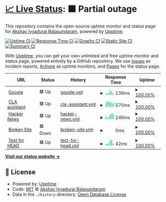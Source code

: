 # [📈 Live Status](https://ibakshay.github.io/test-uptime-2): <!--live status--> **🟧 Partial outage**

This repository contains the open-source uptime monitor and status page for [Akshay Iyyadurai Balasundaram](https://ibakshay.com/), powered by [Upptime](https://github.com/upptime/upptime).

[![Uptime CI](https://github.com/ibakshay/test-uptime-2/workflows/Uptime%20CI/badge.svg)](https://github.com/ibakshay/test-uptime-2/actions?query=workflow%3A%22Uptime+CI%22)
[![Response Time CI](https://github.com/ibakshay/test-uptime-2/workflows/Response%20Time%20CI/badge.svg)](https://github.com/ibakshay/test-uptime-2/actions?query=workflow%3A%22Response+Time+CI%22)
[![Graphs CI](https://github.com/ibakshay/test-uptime-2/workflows/Graphs%20CI/badge.svg)](https://github.com/ibakshay/test-uptime-2/actions?query=workflow%3A%22Graphs+CI%22)
[![Static Site CI](https://github.com/ibakshay/test-uptime-2/workflows/Static%20Site%20CI/badge.svg)](https://github.com/ibakshay/test-uptime-2/actions?query=workflow%3A%22Static+Site+CI%22)
[![Summary CI](https://github.com/ibakshay/test-uptime-2/workflows/Summary%20CI/badge.svg)](https://github.com/ibakshay/test-uptime-2/actions?query=workflow%3A%22Summary+CI%22)

With [Upptime](https://upptime.js.org), you can get your own unlimited and free uptime monitor and status page, powered entirely by a GitHub repository. We use [Issues](https://github.com/ibakshay/test-uptime-2/issues) as incident reports, [Actions](https://github.com/ibakshay/test-uptime-2/actions) as uptime monitors, and [Pages](https://ibakshay.github.io/test-uptime-2) for the status page.

<!--start: status pages-->
<!-- This summary is generated by Upptime (https://github.com/upptime/upptime) -->
<!-- Do not edit this manually, your changes will be overwritten -->
<!-- prettier-ignore -->
| URL | Status | History | Response Time | Uptime |
| --- | ------ | ------- | ------------- | ------ |
| <img alt="" src="https://icons.duckduckgo.com/ip3/www.google.com.ico" height="13"> [Google](https://www.google.com) | 🟩 Up | [google.yml](https://github.com/ibakshay/test-uptime-2/commits/HEAD/history/google.yml) | <details><summary><img alt="Response time graph" src="./graphs/google/response-time-week.png" height="20"> 139ms</summary><br><a href="https://ibakshay.github.io/test-uptime-2/history/google"><img alt="Response time 94" src="https://img.shields.io/endpoint?url=https%3A%2F%2Fraw.githubusercontent.com%2Fibakshay%2Ftest-uptime-2%2FHEAD%2Fapi%2Fgoogle%2Fresponse-time.json"></a><br><a href="https://ibakshay.github.io/test-uptime-2/history/google"><img alt="24-hour response time 112" src="https://img.shields.io/endpoint?url=https%3A%2F%2Fraw.githubusercontent.com%2Fibakshay%2Ftest-uptime-2%2FHEAD%2Fapi%2Fgoogle%2Fresponse-time-day.json"></a><br><a href="https://ibakshay.github.io/test-uptime-2/history/google"><img alt="7-day response time 139" src="https://img.shields.io/endpoint?url=https%3A%2F%2Fraw.githubusercontent.com%2Fibakshay%2Ftest-uptime-2%2FHEAD%2Fapi%2Fgoogle%2Fresponse-time-week.json"></a><br><a href="https://ibakshay.github.io/test-uptime-2/history/google"><img alt="30-day response time 100" src="https://img.shields.io/endpoint?url=https%3A%2F%2Fraw.githubusercontent.com%2Fibakshay%2Ftest-uptime-2%2FHEAD%2Fapi%2Fgoogle%2Fresponse-time-month.json"></a><br><a href="https://ibakshay.github.io/test-uptime-2/history/google"><img alt="1-year response time 99" src="https://img.shields.io/endpoint?url=https%3A%2F%2Fraw.githubusercontent.com%2Fibakshay%2Ftest-uptime-2%2FHEAD%2Fapi%2Fgoogle%2Fresponse-time-year.json"></a></details> | <details><summary><a href="https://ibakshay.github.io/test-uptime-2/history/google">100.00%</a></summary><a href="https://ibakshay.github.io/test-uptime-2/history/google"><img alt="All-time uptime 100.00%" src="https://img.shields.io/endpoint?url=https%3A%2F%2Fraw.githubusercontent.com%2Fibakshay%2Ftest-uptime-2%2FHEAD%2Fapi%2Fgoogle%2Fuptime.json"></a><br><a href="https://ibakshay.github.io/test-uptime-2/history/google"><img alt="24-hour uptime 100.00%" src="https://img.shields.io/endpoint?url=https%3A%2F%2Fraw.githubusercontent.com%2Fibakshay%2Ftest-uptime-2%2FHEAD%2Fapi%2Fgoogle%2Fuptime-day.json"></a><br><a href="https://ibakshay.github.io/test-uptime-2/history/google"><img alt="7-day uptime 100.00%" src="https://img.shields.io/endpoint?url=https%3A%2F%2Fraw.githubusercontent.com%2Fibakshay%2Ftest-uptime-2%2FHEAD%2Fapi%2Fgoogle%2Fuptime-week.json"></a><br><a href="https://ibakshay.github.io/test-uptime-2/history/google"><img alt="30-day uptime 100.00%" src="https://img.shields.io/endpoint?url=https%3A%2F%2Fraw.githubusercontent.com%2Fibakshay%2Ftest-uptime-2%2FHEAD%2Fapi%2Fgoogle%2Fuptime-month.json"></a><br><a href="https://ibakshay.github.io/test-uptime-2/history/google"><img alt="1-year uptime 100.00%" src="https://img.shields.io/endpoint?url=https%3A%2F%2Fraw.githubusercontent.com%2Fibakshay%2Ftest-uptime-2%2FHEAD%2Fapi%2Fgoogle%2Fuptime-year.json"></a></details>
| <img alt="" src="https://icons.duckduckgo.com/ip3/cla-assistant.io.ico" height="13"> [CLA assistant](https://cla-assistant.io) | 🟩 Up | [cla-assistant.yml](https://github.com/ibakshay/test-uptime-2/commits/HEAD/history/cla-assistant.yml) | <details><summary><img alt="Response time graph" src="./graphs/cla-assistant/response-time-week.png" height="20"> 570ms</summary><br><a href="https://ibakshay.github.io/test-uptime-2/history/cla-assistant"><img alt="Response time 415" src="https://img.shields.io/endpoint?url=https%3A%2F%2Fraw.githubusercontent.com%2Fibakshay%2Ftest-uptime-2%2FHEAD%2Fapi%2Fcla-assistant%2Fresponse-time.json"></a><br><a href="https://ibakshay.github.io/test-uptime-2/history/cla-assistant"><img alt="24-hour response time 406" src="https://img.shields.io/endpoint?url=https%3A%2F%2Fraw.githubusercontent.com%2Fibakshay%2Ftest-uptime-2%2FHEAD%2Fapi%2Fcla-assistant%2Fresponse-time-day.json"></a><br><a href="https://ibakshay.github.io/test-uptime-2/history/cla-assistant"><img alt="7-day response time 570" src="https://img.shields.io/endpoint?url=https%3A%2F%2Fraw.githubusercontent.com%2Fibakshay%2Ftest-uptime-2%2FHEAD%2Fapi%2Fcla-assistant%2Fresponse-time-week.json"></a><br><a href="https://ibakshay.github.io/test-uptime-2/history/cla-assistant"><img alt="30-day response time 531" src="https://img.shields.io/endpoint?url=https%3A%2F%2Fraw.githubusercontent.com%2Fibakshay%2Ftest-uptime-2%2FHEAD%2Fapi%2Fcla-assistant%2Fresponse-time-month.json"></a><br><a href="https://ibakshay.github.io/test-uptime-2/history/cla-assistant"><img alt="1-year response time 469" src="https://img.shields.io/endpoint?url=https%3A%2F%2Fraw.githubusercontent.com%2Fibakshay%2Ftest-uptime-2%2FHEAD%2Fapi%2Fcla-assistant%2Fresponse-time-year.json"></a></details> | <details><summary><a href="https://ibakshay.github.io/test-uptime-2/history/cla-assistant">100.00%</a></summary><a href="https://ibakshay.github.io/test-uptime-2/history/cla-assistant"><img alt="All-time uptime 99.99%" src="https://img.shields.io/endpoint?url=https%3A%2F%2Fraw.githubusercontent.com%2Fibakshay%2Ftest-uptime-2%2FHEAD%2Fapi%2Fcla-assistant%2Fuptime.json"></a><br><a href="https://ibakshay.github.io/test-uptime-2/history/cla-assistant"><img alt="24-hour uptime 100.00%" src="https://img.shields.io/endpoint?url=https%3A%2F%2Fraw.githubusercontent.com%2Fibakshay%2Ftest-uptime-2%2FHEAD%2Fapi%2Fcla-assistant%2Fuptime-day.json"></a><br><a href="https://ibakshay.github.io/test-uptime-2/history/cla-assistant"><img alt="7-day uptime 100.00%" src="https://img.shields.io/endpoint?url=https%3A%2F%2Fraw.githubusercontent.com%2Fibakshay%2Ftest-uptime-2%2FHEAD%2Fapi%2Fcla-assistant%2Fuptime-week.json"></a><br><a href="https://ibakshay.github.io/test-uptime-2/history/cla-assistant"><img alt="30-day uptime 100.00%" src="https://img.shields.io/endpoint?url=https%3A%2F%2Fraw.githubusercontent.com%2Fibakshay%2Ftest-uptime-2%2FHEAD%2Fapi%2Fcla-assistant%2Fuptime-month.json"></a><br><a href="https://ibakshay.github.io/test-uptime-2/history/cla-assistant"><img alt="1-year uptime 99.97%" src="https://img.shields.io/endpoint?url=https%3A%2F%2Fraw.githubusercontent.com%2Fibakshay%2Ftest-uptime-2%2FHEAD%2Fapi%2Fcla-assistant%2Fuptime-year.json"></a></details>
| <img alt="" src="https://icons.duckduckgo.com/ip3/news.ycombinator.com.ico" height="13"> [Hacker News](https://news.ycombinator.com) | 🟩 Up | [hacker-news.yml](https://github.com/ibakshay/test-uptime-2/commits/HEAD/history/hacker-news.yml) | <details><summary><img alt="Response time graph" src="./graphs/hacker-news/response-time-week.png" height="20"> 246ms</summary><br><a href="https://ibakshay.github.io/test-uptime-2/history/hacker-news"><img alt="Response time 297" src="https://img.shields.io/endpoint?url=https%3A%2F%2Fraw.githubusercontent.com%2Fibakshay%2Ftest-uptime-2%2FHEAD%2Fapi%2Fhacker-news%2Fresponse-time.json"></a><br><a href="https://ibakshay.github.io/test-uptime-2/history/hacker-news"><img alt="24-hour response time 418" src="https://img.shields.io/endpoint?url=https%3A%2F%2Fraw.githubusercontent.com%2Fibakshay%2Ftest-uptime-2%2FHEAD%2Fapi%2Fhacker-news%2Fresponse-time-day.json"></a><br><a href="https://ibakshay.github.io/test-uptime-2/history/hacker-news"><img alt="7-day response time 246" src="https://img.shields.io/endpoint?url=https%3A%2F%2Fraw.githubusercontent.com%2Fibakshay%2Ftest-uptime-2%2FHEAD%2Fapi%2Fhacker-news%2Fresponse-time-week.json"></a><br><a href="https://ibakshay.github.io/test-uptime-2/history/hacker-news"><img alt="30-day response time 311" src="https://img.shields.io/endpoint?url=https%3A%2F%2Fraw.githubusercontent.com%2Fibakshay%2Ftest-uptime-2%2FHEAD%2Fapi%2Fhacker-news%2Fresponse-time-month.json"></a><br><a href="https://ibakshay.github.io/test-uptime-2/history/hacker-news"><img alt="1-year response time 291" src="https://img.shields.io/endpoint?url=https%3A%2F%2Fraw.githubusercontent.com%2Fibakshay%2Ftest-uptime-2%2FHEAD%2Fapi%2Fhacker-news%2Fresponse-time-year.json"></a></details> | <details><summary><a href="https://ibakshay.github.io/test-uptime-2/history/hacker-news">100.00%</a></summary><a href="https://ibakshay.github.io/test-uptime-2/history/hacker-news"><img alt="All-time uptime 99.94%" src="https://img.shields.io/endpoint?url=https%3A%2F%2Fraw.githubusercontent.com%2Fibakshay%2Ftest-uptime-2%2FHEAD%2Fapi%2Fhacker-news%2Fuptime.json"></a><br><a href="https://ibakshay.github.io/test-uptime-2/history/hacker-news"><img alt="24-hour uptime 100.00%" src="https://img.shields.io/endpoint?url=https%3A%2F%2Fraw.githubusercontent.com%2Fibakshay%2Ftest-uptime-2%2FHEAD%2Fapi%2Fhacker-news%2Fuptime-day.json"></a><br><a href="https://ibakshay.github.io/test-uptime-2/history/hacker-news"><img alt="7-day uptime 100.00%" src="https://img.shields.io/endpoint?url=https%3A%2F%2Fraw.githubusercontent.com%2Fibakshay%2Ftest-uptime-2%2FHEAD%2Fapi%2Fhacker-news%2Fuptime-week.json"></a><br><a href="https://ibakshay.github.io/test-uptime-2/history/hacker-news"><img alt="30-day uptime 100.00%" src="https://img.shields.io/endpoint?url=https%3A%2F%2Fraw.githubusercontent.com%2Fibakshay%2Ftest-uptime-2%2FHEAD%2Fapi%2Fhacker-news%2Fuptime-month.json"></a><br><a href="https://ibakshay.github.io/test-uptime-2/history/hacker-news"><img alt="1-year uptime 99.90%" src="https://img.shields.io/endpoint?url=https%3A%2F%2Fraw.githubusercontent.com%2Fibakshay%2Ftest-uptime-2%2FHEAD%2Fapi%2Fhacker-news%2Fuptime-year.json"></a></details>
| <img alt="" src="https://icons.duckduckgo.com/ip3/thissitedoesnotexist.com.ico" height="13"> [Broken Site](https://thissitedoesnotexist.com) | 🟥 Down | [broken-site.yml](https://github.com/ibakshay/test-uptime-2/commits/HEAD/history/broken-site.yml) | <details><summary><img alt="Response time graph" src="./graphs/broken-site/response-time-week.png" height="20"> 0ms</summary><br><a href="https://ibakshay.github.io/test-uptime-2/history/broken-site"><img alt="Response time 0" src="https://img.shields.io/endpoint?url=https%3A%2F%2Fraw.githubusercontent.com%2Fibakshay%2Ftest-uptime-2%2FHEAD%2Fapi%2Fbroken-site%2Fresponse-time.json"></a><br><a href="https://ibakshay.github.io/test-uptime-2/history/broken-site"><img alt="24-hour response time 0" src="https://img.shields.io/endpoint?url=https%3A%2F%2Fraw.githubusercontent.com%2Fibakshay%2Ftest-uptime-2%2FHEAD%2Fapi%2Fbroken-site%2Fresponse-time-day.json"></a><br><a href="https://ibakshay.github.io/test-uptime-2/history/broken-site"><img alt="7-day response time 0" src="https://img.shields.io/endpoint?url=https%3A%2F%2Fraw.githubusercontent.com%2Fibakshay%2Ftest-uptime-2%2FHEAD%2Fapi%2Fbroken-site%2Fresponse-time-week.json"></a><br><a href="https://ibakshay.github.io/test-uptime-2/history/broken-site"><img alt="30-day response time 0" src="https://img.shields.io/endpoint?url=https%3A%2F%2Fraw.githubusercontent.com%2Fibakshay%2Ftest-uptime-2%2FHEAD%2Fapi%2Fbroken-site%2Fresponse-time-month.json"></a><br><a href="https://ibakshay.github.io/test-uptime-2/history/broken-site"><img alt="1-year response time 0" src="https://img.shields.io/endpoint?url=https%3A%2F%2Fraw.githubusercontent.com%2Fibakshay%2Ftest-uptime-2%2FHEAD%2Fapi%2Fbroken-site%2Fresponse-time-year.json"></a></details> | <details><summary><a href="https://ibakshay.github.io/test-uptime-2/history/broken-site">100.00%</a></summary><a href="https://ibakshay.github.io/test-uptime-2/history/broken-site"><img alt="All-time uptime 100.00%" src="https://img.shields.io/endpoint?url=https%3A%2F%2Fraw.githubusercontent.com%2Fibakshay%2Ftest-uptime-2%2FHEAD%2Fapi%2Fbroken-site%2Fuptime.json"></a><br><a href="https://ibakshay.github.io/test-uptime-2/history/broken-site"><img alt="24-hour uptime 100.00%" src="https://img.shields.io/endpoint?url=https%3A%2F%2Fraw.githubusercontent.com%2Fibakshay%2Ftest-uptime-2%2FHEAD%2Fapi%2Fbroken-site%2Fuptime-day.json"></a><br><a href="https://ibakshay.github.io/test-uptime-2/history/broken-site"><img alt="7-day uptime 100.00%" src="https://img.shields.io/endpoint?url=https%3A%2F%2Fraw.githubusercontent.com%2Fibakshay%2Ftest-uptime-2%2FHEAD%2Fapi%2Fbroken-site%2Fuptime-week.json"></a><br><a href="https://ibakshay.github.io/test-uptime-2/history/broken-site"><img alt="30-day uptime 100.00%" src="https://img.shields.io/endpoint?url=https%3A%2F%2Fraw.githubusercontent.com%2Fibakshay%2Ftest-uptime-2%2FHEAD%2Fapi%2Fbroken-site%2Fuptime-month.json"></a><br><a href="https://ibakshay.github.io/test-uptime-2/history/broken-site"><img alt="1-year uptime 100.00%" src="https://img.shields.io/endpoint?url=https%3A%2F%2Fraw.githubusercontent.com%2Fibakshay%2Ftest-uptime-2%2FHEAD%2Fapi%2Fbroken-site%2Fuptime-year.json"></a></details>
| <img alt="" src="https://icons.duckduckgo.com/ip3/www.google.com.ico" height="13"> [Test for HEAD](https://www.google.com) | 🟩 Up | [test-for-head.yml](https://github.com/ibakshay/test-uptime-2/commits/HEAD/history/test-for-head.yml) | <details><summary><img alt="Response time graph" src="./graphs/test-for-head/response-time-week.png" height="20"> 42ms</summary><br><a href="https://ibakshay.github.io/test-uptime-2/history/test-for-head"><img alt="Response time 24" src="https://img.shields.io/endpoint?url=https%3A%2F%2Fraw.githubusercontent.com%2Fibakshay%2Ftest-uptime-2%2FHEAD%2Fapi%2Ftest-for-head%2Fresponse-time.json"></a><br><a href="https://ibakshay.github.io/test-uptime-2/history/test-for-head"><img alt="24-hour response time 68" src="https://img.shields.io/endpoint?url=https%3A%2F%2Fraw.githubusercontent.com%2Fibakshay%2Ftest-uptime-2%2FHEAD%2Fapi%2Ftest-for-head%2Fresponse-time-day.json"></a><br><a href="https://ibakshay.github.io/test-uptime-2/history/test-for-head"><img alt="7-day response time 42" src="https://img.shields.io/endpoint?url=https%3A%2F%2Fraw.githubusercontent.com%2Fibakshay%2Ftest-uptime-2%2FHEAD%2Fapi%2Ftest-for-head%2Fresponse-time-week.json"></a><br><a href="https://ibakshay.github.io/test-uptime-2/history/test-for-head"><img alt="30-day response time 27" src="https://img.shields.io/endpoint?url=https%3A%2F%2Fraw.githubusercontent.com%2Fibakshay%2Ftest-uptime-2%2FHEAD%2Fapi%2Ftest-for-head%2Fresponse-time-month.json"></a><br><a href="https://ibakshay.github.io/test-uptime-2/history/test-for-head"><img alt="1-year response time 24" src="https://img.shields.io/endpoint?url=https%3A%2F%2Fraw.githubusercontent.com%2Fibakshay%2Ftest-uptime-2%2FHEAD%2Fapi%2Ftest-for-head%2Fresponse-time-year.json"></a></details> | <details><summary><a href="https://ibakshay.github.io/test-uptime-2/history/test-for-head">100.00%</a></summary><a href="https://ibakshay.github.io/test-uptime-2/history/test-for-head"><img alt="All-time uptime 100.00%" src="https://img.shields.io/endpoint?url=https%3A%2F%2Fraw.githubusercontent.com%2Fibakshay%2Ftest-uptime-2%2FHEAD%2Fapi%2Ftest-for-head%2Fuptime.json"></a><br><a href="https://ibakshay.github.io/test-uptime-2/history/test-for-head"><img alt="24-hour uptime 100.00%" src="https://img.shields.io/endpoint?url=https%3A%2F%2Fraw.githubusercontent.com%2Fibakshay%2Ftest-uptime-2%2FHEAD%2Fapi%2Ftest-for-head%2Fuptime-day.json"></a><br><a href="https://ibakshay.github.io/test-uptime-2/history/test-for-head"><img alt="7-day uptime 100.00%" src="https://img.shields.io/endpoint?url=https%3A%2F%2Fraw.githubusercontent.com%2Fibakshay%2Ftest-uptime-2%2FHEAD%2Fapi%2Ftest-for-head%2Fuptime-week.json"></a><br><a href="https://ibakshay.github.io/test-uptime-2/history/test-for-head"><img alt="30-day uptime 100.00%" src="https://img.shields.io/endpoint?url=https%3A%2F%2Fraw.githubusercontent.com%2Fibakshay%2Ftest-uptime-2%2FHEAD%2Fapi%2Ftest-for-head%2Fuptime-month.json"></a><br><a href="https://ibakshay.github.io/test-uptime-2/history/test-for-head"><img alt="1-year uptime 100.00%" src="https://img.shields.io/endpoint?url=https%3A%2F%2Fraw.githubusercontent.com%2Fibakshay%2Ftest-uptime-2%2FHEAD%2Fapi%2Ftest-for-head%2Fuptime-year.json"></a></details>

<!--end: status pages-->

[**Visit our status website →**](https://ibakshay.github.io/test-uptime-2)

## 📄 License

- Powered by: [Upptime](https://github.com/upptime/upptime)
- Code: [MIT](./LICENSE) © [Akshay Iyyadurai Balasundaram](https://ibakshay.com/)
- Data in the `./history` directory: [Open Database License](https://opendatacommons.org/licenses/odbl/1-0/)
